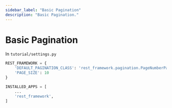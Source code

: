 ```yaml
---
sidebar_label: "Basic Pagination"
description: "Basic Pagination."
---
```


# Basic Pagination

In `tutorial/settings.py`

```py
REST_FRAMEWORK = {
    'DEFAULT_PAGINATION_CLASS': 'rest_framework.pagination.PageNumberPagination',
    'PAGE_SIZE': 10
}
```

```py
INSTALLED_APPS = [
    ...
    'rest_framework',
]
```